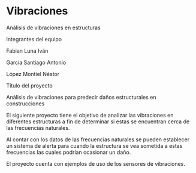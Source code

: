 # Vibraciones
Análisis de vibraciones en estructuras

Integrantes del equipo	

Fabian Luna Iván
	
García Santiago Antonio
	
López Montiel Néstor

Título del proyecto	

Análisis de vibraciones para predecir daños estructurales en construcciones


El siguiente proyecto tiene el objetivo de analizar las vibraciones en diferentes estructuras a fin de 
determinar si estas se encuentran cerca de las frecuencias naturales.

Al contar con los datos de las frecuencias naturales se pueden establecer un sistema de alerta para cuando la estructura se vea sometida
a estas frecuencias las cuales podrían ocasionar un daño. 

El proyecto cuenta con ejemplos de uso de los sensores de vibraciones.
